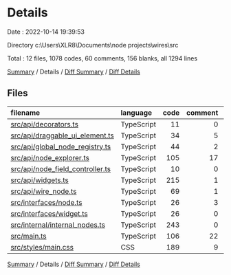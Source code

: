 # Details

Date : 2022-10-14 19:39:53

Directory c:\\Users\\XLR8\\Documents\\node projects\\wires\\src

Total : 12 files,  1078 codes, 60 comments, 156 blanks, all 1294 lines

[Summary](results.md) / Details / [Diff Summary](diff.md) / [Diff Details](diff-details.md)

## Files
| filename | language | code | comment | blank | total |
| :--- | :--- | ---: | ---: | ---: | ---: |
| [src/api/decorators.ts](/src/api/decorators.ts) | TypeScript | 11 | 0 | 0 | 11 |
| [src/api/draggable_ui_element.ts](/src/api/draggable_ui_element.ts) | TypeScript | 34 | 5 | 7 | 46 |
| [src/api/global_node_registry.ts](/src/api/global_node_registry.ts) | TypeScript | 44 | 2 | 10 | 56 |
| [src/api/node_explorer.ts](/src/api/node_explorer.ts) | TypeScript | 105 | 17 | 12 | 134 |
| [src/api/node_field_controller.ts](/src/api/node_field_controller.ts) | TypeScript | 10 | 0 | 3 | 13 |
| [src/api/widgets.ts](/src/api/widgets.ts) | TypeScript | 215 | 1 | 32 | 248 |
| [src/api/wire_node.ts](/src/api/wire_node.ts) | TypeScript | 69 | 1 | 12 | 82 |
| [src/interfaces/node.ts](/src/interfaces/node.ts) | TypeScript | 26 | 3 | 7 | 36 |
| [src/interfaces/widget.ts](/src/interfaces/widget.ts) | TypeScript | 26 | 0 | 7 | 33 |
| [src/internal/internal_nodes.ts](/src/internal/internal_nodes.ts) | TypeScript | 243 | 0 | 11 | 254 |
| [src/main.ts](/src/main.ts) | TypeScript | 106 | 22 | 20 | 148 |
| [src/styles/main.css](/src/styles/main.css) | CSS | 189 | 9 | 35 | 233 |

[Summary](results.md) / Details / [Diff Summary](diff.md) / [Diff Details](diff-details.md)